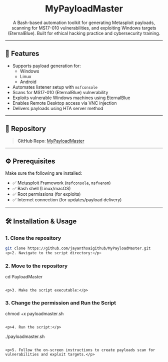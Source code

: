 <h1 align="center">MyPayloadMaster</h1>

<p align="center">
A Bash-based automation toolkit for generating Metasploit payloads, scanning for MS17-010 vulnerabilities, and exploiting Windows targets (EternalBlue). Built for ethical hacking practice and cybersecurity training.
</p>

---

## 🚀 Features

- Supports payload generation for:
  - Windows
  - Linux
  - Android
- Automates listener setup with `msfconsole`
- Scans for MS17-010 (EternalBlue) vulnerability
- Exploits vulnerable Windows machines using EternalBlue
- Enables Remote Desktop access via VNC injection
- Delivers payloads using HTA server method

---

## 📂 Repository

> **GitHub Repo**: [MyPayloadMaster](https://github.com/jayanthsaigithub/MyPayloadMaster.git)

---

## ⚙️ Prerequisites

Make sure the following are installed:

- ✅ Metasploit Framework (`msfconsole`, `msfvenom`)
- ✅ Bash shell (Linux/macOS)
- ✅ Root permissions (for exploits)
- ✅ Internet connection (for updates/payload delivery)

---

## 🛠️ Installation & Usage

### 1. Clone the repository

```bash
git clone https://github.com/jayanthsaigithub/MyPayloadMaster.git
<p>2. Navigate to the script directory:</p>


```
### 2. Move to the repository
cd PayloadMaster
```

<p>3. Make the script executable:</p>

```
### 3. Change the permission and Run the Script
chmod +x payloadmaster.sh
```

<p>4. Run the script:</p>

```

./payloadmaster.sh
```

<p>5. Follow the on-screen instructions to create payloads scan for vulnerabilities and exploit targets.</p>

